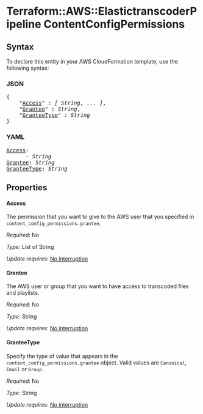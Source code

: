 # Terraform::AWS::ElastictranscoderPipeline ContentConfigPermissions

## Syntax

To declare this entity in your AWS CloudFormation template, use the following syntax:

### JSON

<pre>
{
    "<a href="#access" title="Access">Access</a>" : <i>[ String, ... ]</i>,
    "<a href="#grantee" title="Grantee">Grantee</a>" : <i>String</i>,
    "<a href="#granteetype" title="GranteeType">GranteeType</a>" : <i>String</i>
}
</pre>

### YAML

<pre>
<a href="#access" title="Access">Access</a>: <i>
      - String</i>
<a href="#grantee" title="Grantee">Grantee</a>: <i>String</i>
<a href="#granteetype" title="GranteeType">GranteeType</a>: <i>String</i>
</pre>

## Properties

#### Access

The permission that you want to give to the AWS user that you specified in `content_config_permissions.grantee`.

_Required_: No

_Type_: List of String

_Update requires_: [No interruption](https://docs.aws.amazon.com/AWSCloudFormation/latest/UserGuide/using-cfn-updating-stacks-update-behaviors.html#update-no-interrupt)

#### Grantee

The AWS user or group that you want to have access to transcoded files and playlists.

_Required_: No

_Type_: String

_Update requires_: [No interruption](https://docs.aws.amazon.com/AWSCloudFormation/latest/UserGuide/using-cfn-updating-stacks-update-behaviors.html#update-no-interrupt)

#### GranteeType

Specify the type of value that appears in the `content_config_permissions.grantee` object. Valid values are `Canonical`, `Email` or `Group`.

_Required_: No

_Type_: String

_Update requires_: [No interruption](https://docs.aws.amazon.com/AWSCloudFormation/latest/UserGuide/using-cfn-updating-stacks-update-behaviors.html#update-no-interrupt)

